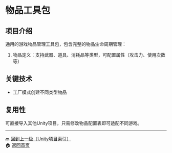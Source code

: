 # 物品工具包

## 项目介绍
通用的游戏物品管理工具包，包含完整的物品生命周期管理：
1. 物品定义：支持武器、道具、消耗品等类型，可配置属性（攻击力、使用次数等）

## 关键技术
- 工厂模式创建不同类型物品


## 复用性
可直接导入其他Unity项目，只需修改物品配置表即可适配不同游戏。

---
🔙 [回到上一级（Unity项目索引）](index.md)  
🏠 [返回首页](../../../../index.md)
